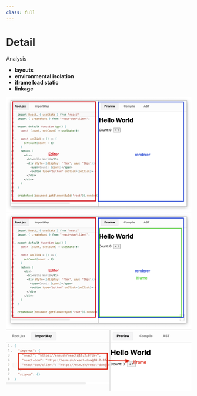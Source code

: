 ```yaml
---
class: full
---
```


# Detail

Analysis

<v-clicks>

- **layouts**
- **environmental isolation**
- **iframe load static**
- **linkage**

</v-clicks>

<div class="flex justify-center" v-show="$slidev.nav.clicks === 1">
  <img src="../images/playground.png" />
</div>

<div class="flex justify-center h-full" v-show="$slidev.nav.clicks === 2">
  <img src="../images/iframe.png" />
</div>


<div class="flex justify-center w-full" v-show="$slidev.nav.clicks === 3">
  <img src="../images/importMap.png" />
</div>

<!--
- 分析布局和 Dom 元素
- 隔离项目内的 react 实例 和 renderer 中的 React 实例
  - 环境隔离方案 -> iframe
- 分析渲染过程
-->
